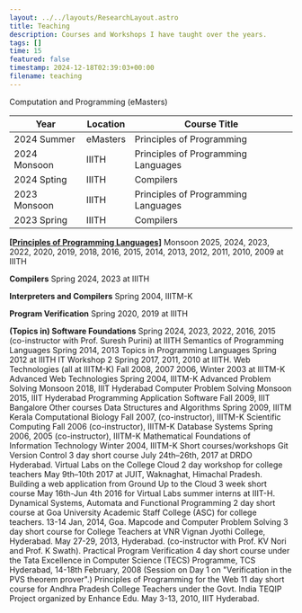 ```yaml
---
layout: ../../layouts/ResearchLayout.astro
title: Teaching
description: Courses and Workshops I have taught over the years.
tags: []
time: 15
featured: false
timestamp: 2024-12-18T02:39:03+00:00
filename: teaching
---
```


Computation and Programming (eMasters)

| Year  | Location | Course Title |
|-------|----------|--------------|
| 2024 Summer | eMasters | Principles of Programming |
| 2024 Monsoon | IIITH | Principles of Programming Languages |
| 2024 Spting | IIITH | Compilers |
| 2023 Monsoon | IIITH | Principles of Programming Languages |
| 2023 Spring | IIITH | Compilers |


[**[Principles of Programming Languages]**]()
Monsoon 2025, 2024, 2023, 2022, 2020, 2019, 2018, 2016, 2015, 2014, 2013, 2012, 2011, 2010, 2009 at IIITH

**Compilers**
Spring 2024, 2023 at IIITH

**Interpreters and Compilers**
Spring 2004, IIITM-K

**Program Verification**
Spring 2020, 2019 at IIITH

**(Topics in) Software Foundations**
Spring 2024, 2023, 2022, 2016, 2015 (co-instructor with Prof. Suresh Purini) at IIITH
Semantics of Programming Languages
Spring 2014, 2013
Topics in Programming Languages
Spring 2012 at IIITH
IT Workshop 2
Spring 2017, 2011, 2010 at IIITH.
Web Technologies (all at IIITM-K)
Fall 2008, 2007 2006, Winter 2003 at IIITM-K
Advanced Web Technologies
Spring 2004, IIITM-K
Advanced Problem Solving
Monsoon 2018, IIIT Hyderabad
Computer Problem Solving
Monsoon 2015, IIIT Hyderabad
Programming Application Software
Fall 2009, IIIT Bangalore
Other courses
Data Structures and Algorithms
Spring 2009, IIITM Kerala
Computational Biology
Fall 2007, (co-instructor), IIITM-K
Scientific Computing
Fall 2006 (co-instructor), IIITM-K
Database Systems
Spring 2006, 2005 (co-instructor), IIITM-K
Mathematical Foundations of Information Technology
Winter 2004, IIITM-K
Short courses/workshops
Git Version Control
3 day short course July 24th–26th, 2017 at DRDO Hyderabad.
Virtual Labs on the College Cloud
2 day workshop for college teachers May 9th–10th 2017 at JUIT, Waknaghat, Himachal Pradesh.
Building a web application from Ground Up to the Cloud
3 week short course May 16th-Jun 4th 2016 for Virtual Labs summer interns at IIIT-H.
Dynamical Systems, Automata and Functional Programming
2 day short course at Goa University Academic Staff College (ASC) for college teachers. 13-14 Jan, 2014, Goa.
Mapcode and Computer Problem Solving
3 day short course for College Teachers at VNR Vignan Jyothi College, Hyderabad. May 27-29, 2013, Hyderabad. (co-instructor with Prof. KV Nori and Prof. K Swath).
Practical Program Verification
4 day short course under the Tata Excellence in Computer Science (TECS) Programme, TCS Hyderabad, 14-18th February, 2008 (Session on Day 1 on "Verification in the PVS theorem prover".)
Principles of Programming for the Web
11 day short course for Andhra Pradesh College Teachers under the Govt. India TEQIP Project organized by Enhance Edu. May 3-13, 2010, IIIT Hyderabad.
